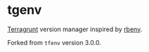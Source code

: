 # tgenv

[Terragrunt](https://terragrunt.gruntwork.io/) version manager inspired by
[rbenv](https://github.com/rbenv/rbenv).

Forked from `tfenv` version 3.0.0.
